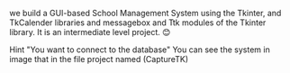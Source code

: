 we build a GUI-based School Management System using the Tkinter, and TkCalender libraries and messagebox and Ttk modules of the Tkinter library. It is an intermediate level project. 😊

Hint "You want to connect to the database"
You can see the system in image that in the file project named (CaptureTK)

